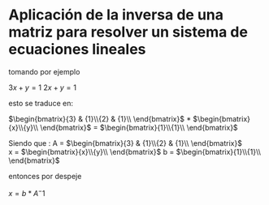 # Aplicación de la inversa de una matriz para resolver un sistema de ecuaciones lineales

tomando por ejemplo

$3x + y = 1$
$2x + y = 1$

esto se traduce en: 

$\begin{bmatrix}{3} & {1}\\{2} & {1}\\ \end{bmatrix}$ * $\begin{bmatrix}{x}\\{y}\\ \end{bmatrix}$ = $\begin{bmatrix}{1}\\{1}\\ \end{bmatrix}$

Siendo que :
A = $\begin{bmatrix}{3} & {1}\\{2} & {1}\\ \end{bmatrix}$
x = $\begin{bmatrix}{x}\\{y}\\ \end{bmatrix}$
b = $\begin{bmatrix}{1}\\{1}\\ \end{bmatrix}$

entonces por despeje

$x = b * A^-1$